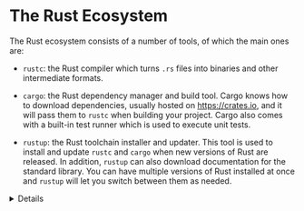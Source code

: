 # The Rust Ecosystem

The Rust ecosystem consists of a number of tools, of which the main ones are:

* `rustc`: the Rust compiler which turns `.rs` files into binaries and other
  intermediate formats.

* `cargo`: the Rust dependency manager and build tool. Cargo knows how to
  download dependencies, usually hosted on <https://crates.io>, and it will pass them to
  `rustc` when building your project. Cargo also comes with a built-in test
  runner which is used to execute unit tests.

* `rustup`: the Rust toolchain installer and updater. This tool is used to
  install and update `rustc` and `cargo` when new versions of Rust are released.
  In addition, `rustup` can also download documentation for the standard
  library. You can have multiple versions of Rust installed at once and `rustup`
  will let you switch between them as needed.

<details>

Key points:

* Rust has a rapid release schedule with a new release coming out
  every six weeks. New releases maintain backwards compatibility with
  old releases --- plus they enable new functionality.

* There are three release channels: "stable", "beta", and "nightly".

* New features are being tested on "nightly", "beta" is what becomes
  "stable" every six weeks.

* Dependencies can also be resolved from alternative [registries], git, folders, and more.

* Rust also has [editions]: the current edition is Rust 2021. Previous
  editions were Rust 2015 and Rust 2018.

  * The editions are allowed to make backwards incompatible changes to
    the language.

  * To prevent breaking code, editions are opt-in: you select the
    edition for your crate via the `Cargo.toml` file.

  * To avoid splitting the ecosystem, Rust compilers can mix code
    written for different editions.

  * Mention that it is quite rare to ever use the compiler directly not through `cargo` (most users never do).

  * It might be worth alluding that Cargo itself is an extremely powerful and comprehensive tool.  It is capable of many advanced features including but not limited to: 
      * Project/package structure
      * [workspaces]
      * Dev Dependencies and Runtime Dependency management/caching
      * [build scripting]
      * [global installation]
      * It is also extensible with sub command plugins as well (such as [cargo clippy]).
  * Read more from the [official Cargo Book]

[editions]: https://doc.rust-lang.org/edition-guide/

[workspaces]: https://doc.rust-lang.org/cargo/reference/workspaces.html

[build scripting]: https://doc.rust-lang.org/cargo/reference/build-scripts.html

[global installation]: https://doc.rust-lang.org/cargo/commands/cargo-install.html

[cargo clippy]: https://github.com/rust-lang/rust-clippy

[official Cargo Book]: https://doc.rust-lang.org/cargo/

[registries]: https://doc.rust-lang.org/cargo/reference/registries.html

</details>
